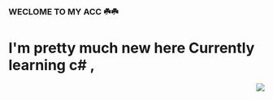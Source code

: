 ### WECLOME TO MY ACC ☘️☘️

<h1>I'm pretty much new here
Currently learning c# , </h1>

<img src="https://encrypted-tbn0.gstatic.com/images?q=tbn:ANd9GcQwGWqkjoSXni863yhMnBi9M0s06QQcVd0Bcw&usqp=CAU" align="Right">
